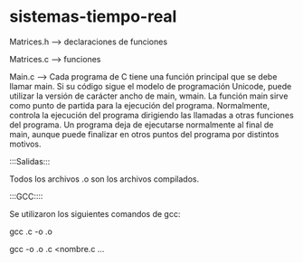 # sistemas-tiempo-real


Matrices.h --> declaraciones de funciones

Matrices.c --> funciones

Main.c     --> Cada programa de C tiene una función principal que se debe llamar main. Si su código sigue el modelo de programación Unicode, puede utilizar la versión de carácter ancho de main, wmain. La función main sirve como punto de partida para la ejecución del programa. Normalmente, controla la ejecución del programa dirigiendo las llamadas a otras funciones del programa. Un programa deja de ejecutarse normalmente al final de main, aunque puede finalizar en otros puntos del programa por distintos motivos.



:::Salidas:::

Todos los archivos .o son los archivos compilados. 

:::GCC::::

Se utilizaron los siguientes comandos de gcc:

gcc <nombre>.c -o <nombre>.o

gcc -o <nombre>.o <nombre>.c <nombre.c ...

